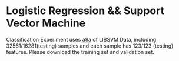 # Logistic Regression && Support Vector Machine
Classification
Experiment uses [a9a](https://www.csie.ntu.edu.tw/~cjlin/libsvmtools/datasets/binary.html#a9a) of LIBSVM Data, including 32561/16281(testing) samples and each sample has 123/123 (testing) features. Please download the training set and validation set.
